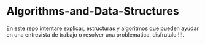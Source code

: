 # Algorithms-and-Data-Structures

En este repo intentare explicar, estructuras y algoritmos que pueden ayudar en una entrevista de trabajo o resolver una problematica, disfrutalo !!!.